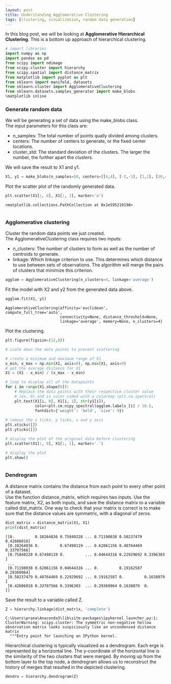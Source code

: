 ```yaml
---
layout: post
title: Understanding Agglomerative Clustering
tags: [clustering, visualization, random data generation]
---
```


In this blog post, we will be looking at **Agglomerative Hierarchical Clustering**. This is a bottom up approach of hierarchical clustering.


```python
# import libraries
import numpy as np
import pandas as pd
from scipy import ndimage
from scipy.cluster import hierarchy
from scipy.spatial import distance_matrix
from matplotlib import pyplot as plt
from sklearn import manifold, datasets
from sklearn.cluster import AgglomerativeClustering
from sklearn.datasets.samples_generator import make_blobs
%matplotlib inline
```

### Generate random data

We will be generating a set of data using the make_blobs class.  
The input parameters for this class are:
- n_samples: The total number of points qually divided among clusters.
- centers: The number of centers to generate, or the fixed center locations.
- cluster_std: The standard deviation of the clusters. The larger the number, the further apart the clusters.

We will save the result to X1 and y1.


```python
X1, y1 = make_blobs(n_samples=50, centers=[[4,4], [-2,-1], [1,1], [10,4]], cluster_std=0.9)
```

Plot the scatter plot of the randomly generated data.


```python
plt.scatter(X1[:, 0], X1[:, 1], marker='o')
```




    <matplotlib.collections.PathCollection at 0x1e595219198>


<img scr= "/assets/img/heirarchicalClustering/understanding/output_5_1.png">


### Agglomerative clustering
Cluster the random data points we just created.  
The AgglomerativeClustering class requires two inputs:
- n_clusters: The number of clusters to form as well as the number of centroids to generate.
- linkage: Which linkage criterion to use. This determines which distance to use between sets of observations. The algorithm will merge the pairs of clusters that minimize this criterion.


```python
agglom = AgglomerativeClustering(n_clusters=4, linkage='average')
```

Fit the model with X2 and y2 from the generated data above.


```python
agglom.fit(X1, y1)
```




    AgglomerativeClustering(affinity='euclidean', compute_full_tree='auto',
                            connectivity=None, distance_threshold=None,
                            linkage='average', memory=None, n_clusters=4)



Plot the clustering.


```python
plt.figure(figsize=(12,8))

# scale down the data points to prevent scattering

# create a minimum and maximum range of X1
x_min, x_max = np.min(X1, axis=0), np.max(X1, axis=0)
# get the average distance for X1
X1 = (X1 - x_min) / (x_max - x_min)

# loop to display all of the datapoints
for i in range(X1.shape[0]):
    # Replace the data points with their respective cluster value 
    # (ex. 0) and is color coded with a colormap (plt.cm.spectral)
    plt.text(X1[i, 0], X1[i, 1], str(y1[i]),
             color=plt.cm.nipy_spectral(agglom.labels_[i] / 10.),
             fontdict={'weight': 'bold', 'size': 9})
    
# remove the x ticks, y ticks, x and y axis
plt.xticks([])
plt.yticks([])

# display the plot of the original data before clustering
plt.scatter(X1[:, 0], X1[:, 1], marker='.')

# display the plot
plt.show()
```


<img scr= "/assets/img/heirarchicalClustering/understanding/output_11_0.png">


### Dendrogram

A distance matrix contains the distance from each point to every other point of a dataset.  
Use the function distance_matrix, which requires two inputs. Use the feature matrix, X2, as both inputs, and save the distance matrix to a variable called dist_matrix.  One way to check that your matrix is correct is to make sure that the distance values are symmetric, with a diagonal of zeros.


```python
dist_matrix = distance_matrix(X1, X1)
print(dist_matrix)
```

    [[0.         0.10264836 0.75840228 ... 0.71198038 0.58237479 0.42606018]
     [0.10264836 0.         0.67498119 ... 0.62861156 0.48764469 0.33707566]
     [0.75840228 0.67498119 0.         ... 0.04644316 0.22929692 0.3396303 ]
     ...
     [0.71198038 0.62861156 0.04644316 ... 0.         0.19162587 0.29360964]
     [0.58237479 0.48764469 0.22929692 ... 0.19162587 0.         0.1638079 ]
     [0.42606018 0.33707566 0.3396303  ... 0.29360964 0.1638079  0.        ]]
    

Save the result to a variable called Z.


```python
Z = hierarchy.linkage(dist_matrix, 'complete')
```

    C:\Users\prana\Anaconda3\lib\site-packages\ipykernel_launcher.py:1: ClusterWarning: scipy.cluster: The symmetric non-negative hollow observation matrix looks suspiciously like an uncondensed distance matrix
      """Entry point for launching an IPython kernel.
    

Hierarchical clustering is typically visualized as a dendrogram. Each erge is represented by a horizontal line. The y-coordinate of the horizontal line is the similarity of the two clusters that were merged. By moving up from the bottom layer to the top node, a dendrogram allows us to reconstruct the history of merges that resulted in the depicted clustering.


```python
dendro = hierarchy.dendrogram(Z)
```


<img scr= "/assets/img/heirarchicalClustering/understanding/output_17_0.png">

